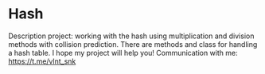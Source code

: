 # Hash

Description project: working with the hash using multiplication and division methods with collision prediction. There are methods and class for handling a hash table.
I hope my project will help you! Communication with me: https://t.me/vlnt_snk